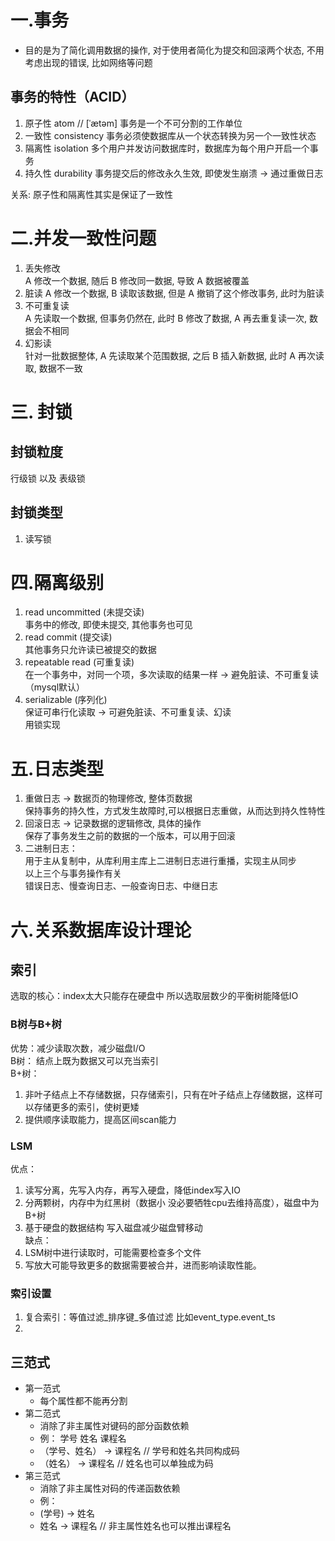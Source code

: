 # 一.事务  

- 目的是为了简化调用数据的操作, 对于使用者简化为提交和回滚两个状态, 不用考虑出现的错误, 比如网络等问题

## 事务的特性（ACID）  

1. 原子性 atom // [ˈætəm]
事务是一个不可分割的工作单位  
2. 一致性  consistency
事务必须使数据库从一个状态转换为另一个一致性状态  
3. 隔离性  isolation
多个用户并发访问数据库时，数据库为每个用户开启一个事务  
4. 持久性  durability
事务提交后的修改永久生效, 即使发生崩溃 -> 通过重做日志  

关系: 原子性和隔离性其实是保证了一致性  

# 二.并发一致性问题

1. 丢失修改  
A 修改一个数据, 随后 B 修改同一数据, 导致 A 数据被覆盖  
2. 脏读
A 修改一个数据, B 读取该数据, 但是 A 撤销了这个修改事务, 此时为脏读  
3. 不可重复读  
A 先读取一个数据, 但事务仍然在, 此时 B 修改了数据, A 再去重复读一次, 数据会不相同  
4. 幻影读  
针对一批数据整体, A 先读取某个范围数据, 之后 B 插入新数据, 此时 A 再次读取, 数据不一致 

# 三. 封锁

## 封锁粒度

行级锁 以及 表级锁

## 封锁类型

1. 读写锁

# 四.隔离级别

1. read uncommitted (未提交读)  
事务中的修改, 即使未提交, 其他事务也可见  
2. read commit (提交读)  
其他事务只允许读已被提交的数据  
3. repeatable read (可重复读)  
在一个事务中，对同一个项，多次读取的结果一样 -> 避免脏读、不可重复读（mysql默认）  
4. serializable (序列化)  
保证可串行化读取 -> 可避免脏读、不可重复读、幻读  
用锁实现  

# 五.日志类型

1. 重做日志 -> 数据页的物理修改, 整体页数据  
保持事务的持久性，方式发生故障时,可以根据日志重做，从而达到持久性特性  
2. 回滚日志 -> 记录数据的逻辑修改, 具体的操作  
保存了事务发生之前的数据的一个版本，可以用于回滚  
3. 二进制日志：  
用于主从复制中，从库利用主库上二进制日志进行重播，实现主从同步  
以上三个与事务操作有关  
错误日志、慢查询日志、一般查询日志、中继日志  

# 六.关系数据库设计理论

## 索引  

选取的核心：index太大只能存在硬盘中 所以选取层数少的平衡树能降低IO

### B树与B+树  

优势：减少读取次数，减少磁盘I/O  
B树：
结点上既为数据又可以充当索引  
B+树：
1. 非叶子结点上不存储数据，只存储索引，只有在叶子结点上存储数据，这样可以存储更多的索引，使树更矮
2. 提供顺序读取能力，提高区间scan能力

### LSM
优点：
1. 读写分离，先写入内存，再写入硬盘，降低index写入IO  
2. 分两颗树，内存中为红黑树（数据小 没必要牺牲cpu去维持高度），磁盘中为B+树  
3. 基于硬盘的数据结构 写入磁盘减少磁盘臂移动  
缺点：  
1. LSM树中进行读取时，可能需要检查多个文件
2. 写放大可能导致更多的数据需要被合并，进而影响读取性能。

### 索引设置
1. 复合索引：等值过滤_排序键_多值过滤 比如event_type.event_ts
2. 



## 三范式  

- 第一范式
  - 每个属性都不能再分割  
- 第二范式  
  - 消除了非主属性对键码的部分函数依赖  
  - 例： 学号 姓名 课程名
  - （学号、姓名） -> 课程名 // 学号和姓名共同构成码  
  - （姓名） -> 课程名  // 姓名也可以单独成为码  
- 第三范式  
  - 消除了非主属性对码的传递函数依赖  
  - 例：  
  - (学号) -> 姓名  
  - 姓名 -> 课程名  // 非主属性姓名也可以推出课程名
